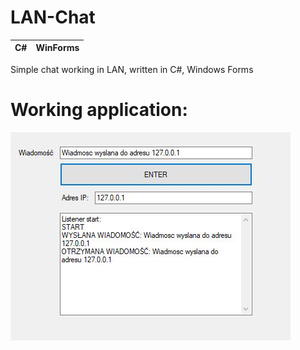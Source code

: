 # LAN-Chat
|C#|WinForms|
|--|--|

Simple chat working in LAN, written in C#, Windows Forms

# Working application:
![enter image description here](https://github.com/KonradWasiak/LAN-Chat/blob/master/lanchat.JPG?raw=true)
